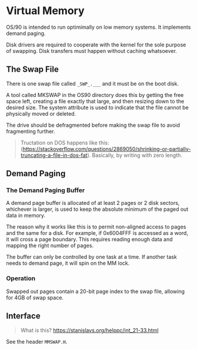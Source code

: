 # Virtual Memory

OS/90 is intended to run optimimally on low memory systems. It implements demand paging.

Disk drivers are required to cooperate with the kernel for the sole purpose of swapping. Disk transfers must happen without caching whatsoever.

## The Swap File

There is one swap file called `_SWP_.___` and it must be on the boot disk.

A tool called MKSWAP in the OS90 directory does this by getting the free space left, creating a file exactly that large, and then resizing down to the desired size. The system attribute is used to indicate that the file cannot be physically moved or deleted.

The drive should be defragmented before making the swap file to avoid fragmenting further.

> Tructation on DOS happens like this: (https://stackoverflow.com/questions/2869050/shrinking-or-partially-truncating-a-file-in-dos-fat). Basically, by writing with zero length.

## Demand Paging

### The Demand Paging Buffer

A demand page buffer is allocated of at least 2 pages or 2 disk sectors, whichever is larger, is used to keep the absolute minimum of the paged out data in memory.

The reason why it works like this is to permit non-aligned access to pages and the same for a disk. For example, if 0x6004FFF is accessed as a word, it will cross a page boundary. This requires reading enough data and mapping the right number of pages.

The buffer can only be controlled by one task at a time. If another task needs to demand page, it will spin on the MM lock.

### Operation

Swapped out pages contain a 20-bit page index to the swap file, allowing for 4GB of swap space.

## Interface

> What is this? https://stanislavs.org/helppc/int_21-33.html

See the header `MMSWAP.H`.
